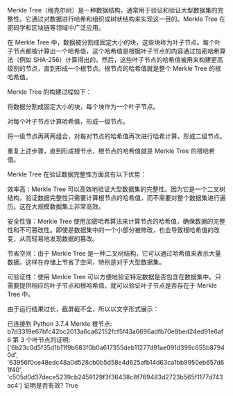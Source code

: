 Merkle Tree（梅克尔树）是一种数据结构，通常用于验证和验证大型数据集的完整性。它通过对数据进行哈希和组织成树状结构来实现这一目的。Merkle Tree 在密码学和区块链等领域中广泛应用。

在 Merkle Tree 中，数据被分割成固定大小的块，这些块称为叶子节点。每个叶子节点都被计算出一个哈希值，这个哈希值是根据叶子节点的内容通过加密哈希算法（例如 SHA-256）计算得出的。然后，这些叶子节点的哈希值被用来构建更高级别的节点，直到形成一个根节点。根节点的哈希值就是整个 Merkle Tree 的根哈希值。

Merkle Tree 的构建过程如下：

将数据分割成固定大小的块，每个块作为一个叶子节点。

对每个叶子节点计算哈希值，形成一级节点。

将一级节点再两两组合，对每对节点的哈希值再次进行哈希计算，形成二级节点。

重复上述步骤，直到形成根节点，根节点的哈希值就是 Merkle Tree 的根哈希值。

Merkle Tree 在验证数据完整性方面具有以下优势：

效率高：Merkle Tree 可以高效地验证大型数据集的完整性。因为它是一个二叉树结构，验证数据完整性只需要计算根节点的哈希值，而不需要对整个数据集进行遍历。这在大规模数据集上非常高效。

安全性强：Merkle Tree 使用加密哈希算法来计算节点的哈希值，确保数据的完整性和不可篡改性。即使是数据集中的一个小部分被修改，也会导致根哈希值的改变，从而轻易地发现数据的篡改。

节省空间：由于 Merkle Tree 是一种二叉树结构，它可以通过哈希值来表示大量数据。这样在存储上节省了空间，特别是对于大型数据集。

可验证性：使用 Merkle Tree 可以方便地验证特定数据是否包含在数据集中。只需要提供相应的叶子节点和根哈希值，就可以验证叶子节点是否存在于 Merkle Tree 中。

由于运行结果过长，截屏截不全，所以以文字形式展示：

已连接到 Python 3.7.4
Merkle 根节点: b7d3319e67bfc42bc2013a6ca62152fcf5f43a6696adfb70e8bed24ed91e6af6
第 3 个叶节点的证明: ['6b23c0d5f35d1b11f9b683f0b0a617355deb11277d91ae091d399c655b87940d', '63956f0ce48edc48a0d528cb0b5d58e4d625afb14d63ca1bb9950eb657d61f40', 'c505d0d37dece5239cb2459129f3f36438c8f769483d2723b565f1177d743ac4']
证明是否有效? True
